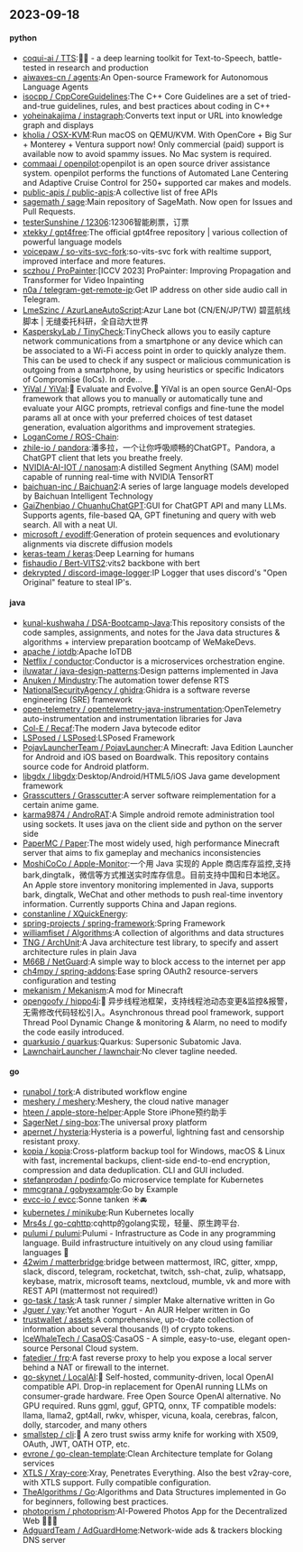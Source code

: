 ## 2023-09-18

#### python
* [coqui-ai / TTS](https://github.com/coqui-ai/TTS):🐸💬 - a deep learning toolkit for Text-to-Speech, battle-tested in research and production
* [aiwaves-cn / agents](https://github.com/aiwaves-cn/agents):An Open-source Framework for Autonomous Language Agents
* [isocpp / CppCoreGuidelines](https://github.com/isocpp/CppCoreGuidelines):The C++ Core Guidelines are a set of tried-and-true guidelines, rules, and best practices about coding in C++
* [yoheinakajima / instagraph](https://github.com/yoheinakajima/instagraph):Converts text input or URL into knowledge graph and displays
* [kholia / OSX-KVM](https://github.com/kholia/OSX-KVM):Run macOS on QEMU/KVM. With OpenCore + Big Sur + Monterey + Ventura support now! Only commercial (paid) support is available now to avoid spammy issues. No Mac system is required.
* [commaai / openpilot](https://github.com/commaai/openpilot):openpilot is an open source driver assistance system. openpilot performs the functions of Automated Lane Centering and Adaptive Cruise Control for 250+ supported car makes and models.
* [public-apis / public-apis](https://github.com/public-apis/public-apis):A collective list of free APIs
* [sagemath / sage](https://github.com/sagemath/sage):Main repository of SageMath. Now open for Issues and Pull Requests.
* [testerSunshine / 12306](https://github.com/testerSunshine/12306):12306智能刷票，订票
* [xtekky / gpt4free](https://github.com/xtekky/gpt4free):The official gpt4free repository | various collection of powerful language models
* [voicepaw / so-vits-svc-fork](https://github.com/voicepaw/so-vits-svc-fork):so-vits-svc fork with realtime support, improved interface and more features.
* [sczhou / ProPainter](https://github.com/sczhou/ProPainter):[ICCV 2023] ProPainter: Improving Propagation and Transformer for Video Inpainting
* [n0a / telegram-get-remote-ip](https://github.com/n0a/telegram-get-remote-ip):Get IP address on other side audio call in Telegram.
* [LmeSzinc / AzurLaneAutoScript](https://github.com/LmeSzinc/AzurLaneAutoScript):Azur Lane bot (CN/EN/JP/TW) 碧蓝航线脚本 | 无缝委托科研，全自动大世界
* [KasperskyLab / TinyCheck](https://github.com/KasperskyLab/TinyCheck):TinyCheck allows you to easily capture network communications from a smartphone or any device which can be associated to a Wi-Fi access point in order to quickly analyze them. This can be used to check if any suspect or malicious communication is outgoing from a smartphone, by using heuristics or specific Indicators of Compromise (IoCs). In orde…
* [YiVal / YiVal](https://github.com/YiVal/YiVal):🚀 Evaluate and Evolve.🚀 YiVal is an open source GenAI-Ops framework that allows you to manually or automatically tune and evaluate your AIGC prompts, retrieval configs and fine-tune the model params all at once with your preferred choices of test dataset generation, evaluation algorithms and improvement strategies.
* [LoganCome / ROS-Chain](https://github.com/LoganCome/ROS-Chain):
* [zhile-io / pandora](https://github.com/zhile-io/pandora):潘多拉，一个让你呼吸顺畅的ChatGPT。Pandora, a ChatGPT client that lets you breathe freely.
* [NVIDIA-AI-IOT / nanosam](https://github.com/NVIDIA-AI-IOT/nanosam):A distilled Segment Anything (SAM) model capable of running real-time with NVIDIA TensorRT
* [baichuan-inc / Baichuan2](https://github.com/baichuan-inc/Baichuan2):A series of large language models developed by Baichuan Intelligent Technology
* [GaiZhenbiao / ChuanhuChatGPT](https://github.com/GaiZhenbiao/ChuanhuChatGPT):GUI for ChatGPT API and many LLMs. Supports agents, file-based QA, GPT finetuning and query with web search. All with a neat UI.
* [microsoft / evodiff](https://github.com/microsoft/evodiff):Generation of protein sequences and evolutionary alignments via discrete diffusion models
* [keras-team / keras](https://github.com/keras-team/keras):Deep Learning for humans
* [fishaudio / Bert-VITS2](https://github.com/fishaudio/Bert-VITS2):vits2 backbone with bert
* [dekrypted / discord-image-logger](https://github.com/dekrypted/discord-image-logger):IP Logger that uses discord's "Open Original" feature to steal IP's.

#### java
* [kunal-kushwaha / DSA-Bootcamp-Java](https://github.com/kunal-kushwaha/DSA-Bootcamp-Java):This repository consists of the code samples, assignments, and notes for the Java data structures & algorithms + interview preparation bootcamp of WeMakeDevs.
* [apache / iotdb](https://github.com/apache/iotdb):Apache IoTDB
* [Netflix / conductor](https://github.com/Netflix/conductor):Conductor is a microservices orchestration engine.
* [iluwatar / java-design-patterns](https://github.com/iluwatar/java-design-patterns):Design patterns implemented in Java
* [Anuken / Mindustry](https://github.com/Anuken/Mindustry):The automation tower defense RTS
* [NationalSecurityAgency / ghidra](https://github.com/NationalSecurityAgency/ghidra):Ghidra is a software reverse engineering (SRE) framework
* [open-telemetry / opentelemetry-java-instrumentation](https://github.com/open-telemetry/opentelemetry-java-instrumentation):OpenTelemetry auto-instrumentation and instrumentation libraries for Java
* [Col-E / Recaf](https://github.com/Col-E/Recaf):The modern Java bytecode editor
* [LSPosed / LSPosed](https://github.com/LSPosed/LSPosed):LSPosed Framework
* [PojavLauncherTeam / PojavLauncher](https://github.com/PojavLauncherTeam/PojavLauncher):A Minecraft: Java Edition Launcher for Android and iOS based on Boardwalk. This repository contains source code for Android platform.
* [libgdx / libgdx](https://github.com/libgdx/libgdx):Desktop/Android/HTML5/iOS Java game development framework
* [Grasscutters / Grasscutter](https://github.com/Grasscutters/Grasscutter):A server software reimplementation for a certain anime game.
* [karma9874 / AndroRAT](https://github.com/karma9874/AndroRAT):A Simple android remote administration tool using sockets. It uses java on the client side and python on the server side
* [PaperMC / Paper](https://github.com/PaperMC/Paper):The most widely used, high performance Minecraft server that aims to fix gameplay and mechanics inconsistencies
* [MoshiCoCo / Apple-Monitor](https://github.com/MoshiCoCo/Apple-Monitor):一个用 Java 实现的 Apple 商店库存监控,支持bark,dingtalk，微信等方式推送实时库存信息。目前支持中国和日本地区。An Apple store inventory monitoring implemented in Java, supports bark, dingtalk, WeChat and other methods to push real-time inventory information. Currently supports China and Japan regions.
* [constanline / XQuickEnergy](https://github.com/constanline/XQuickEnergy):
* [spring-projects / spring-framework](https://github.com/spring-projects/spring-framework):Spring Framework
* [williamfiset / Algorithms](https://github.com/williamfiset/Algorithms):A collection of algorithms and data structures
* [TNG / ArchUnit](https://github.com/TNG/ArchUnit):A Java architecture test library, to specify and assert architecture rules in plain Java
* [M66B / NetGuard](https://github.com/M66B/NetGuard):A simple way to block access to the internet per app
* [ch4mpy / spring-addons](https://github.com/ch4mpy/spring-addons):Ease spring OAuth2 resource-servers configuration and testing
* [mekanism / Mekanism](https://github.com/mekanism/Mekanism):A mod for Minecraft
* [opengoofy / hippo4j](https://github.com/opengoofy/hippo4j):📌 异步线程池框架，支持线程池动态变更&监控&报警，无需修改代码轻松引入。Asynchronous thread pool framework, support Thread Pool Dynamic Change & monitoring & Alarm, no need to modify the code easily introduced.
* [quarkusio / quarkus](https://github.com/quarkusio/quarkus):Quarkus: Supersonic Subatomic Java.
* [LawnchairLauncher / lawnchair](https://github.com/LawnchairLauncher/lawnchair):No clever tagline needed.

#### go
* [runabol / tork](https://github.com/runabol/tork):A distributed workflow engine
* [meshery / meshery](https://github.com/meshery/meshery):Meshery, the cloud native manager
* [hteen / apple-store-helper](https://github.com/hteen/apple-store-helper):Apple Store iPhone预约助手
* [SagerNet / sing-box](https://github.com/SagerNet/sing-box):The universal proxy platform
* [apernet / hysteria](https://github.com/apernet/hysteria):Hysteria is a powerful, lightning fast and censorship resistant proxy.
* [kopia / kopia](https://github.com/kopia/kopia):Cross-platform backup tool for Windows, macOS & Linux with fast, incremental backups, client-side end-to-end encryption, compression and data deduplication. CLI and GUI included.
* [stefanprodan / podinfo](https://github.com/stefanprodan/podinfo):Go microservice template for Kubernetes
* [mmcgrana / gobyexample](https://github.com/mmcgrana/gobyexample):Go by Example
* [evcc-io / evcc](https://github.com/evcc-io/evcc):Sonne tanken ☀️🚘
* [kubernetes / minikube](https://github.com/kubernetes/minikube):Run Kubernetes locally
* [Mrs4s / go-cqhttp](https://github.com/Mrs4s/go-cqhttp):cqhttp的golang实现，轻量、原生跨平台.
* [pulumi / pulumi](https://github.com/pulumi/pulumi):Pulumi - Infrastructure as Code in any programming language. Build infrastructure intuitively on any cloud using familiar languages 🚀
* [42wim / matterbridge](https://github.com/42wim/matterbridge):bridge between mattermost, IRC, gitter, xmpp, slack, discord, telegram, rocketchat, twitch, ssh-chat, zulip, whatsapp, keybase, matrix, microsoft teams, nextcloud, mumble, vk and more with REST API (mattermost not required!)
* [go-task / task](https://github.com/go-task/task):A task runner / simpler Make alternative written in Go
* [Jguer / yay](https://github.com/Jguer/yay):Yet another Yogurt - An AUR Helper written in Go
* [trustwallet / assets](https://github.com/trustwallet/assets):A comprehensive, up-to-date collection of information about several thousands (!) of crypto tokens.
* [IceWhaleTech / CasaOS](https://github.com/IceWhaleTech/CasaOS):CasaOS - A simple, easy-to-use, elegant open-source Personal Cloud system.
* [fatedier / frp](https://github.com/fatedier/frp):A fast reverse proxy to help you expose a local server behind a NAT or firewall to the internet.
* [go-skynet / LocalAI](https://github.com/go-skynet/LocalAI):🤖 Self-hosted, community-driven, local OpenAI compatible API. Drop-in replacement for OpenAI running LLMs on consumer-grade hardware. Free Open Source OpenAI alternative. No GPU required. Runs ggml, gguf, GPTQ, onnx, TF compatible models: llama, llama2, gpt4all, rwkv, whisper, vicuna, koala, cerebras, falcon, dolly, starcoder, and many others
* [smallstep / cli](https://github.com/smallstep/cli):🧰 A zero trust swiss army knife for working with X509, OAuth, JWT, OATH OTP, etc.
* [evrone / go-clean-template](https://github.com/evrone/go-clean-template):Clean Architecture template for Golang services
* [XTLS / Xray-core](https://github.com/XTLS/Xray-core):Xray, Penetrates Everything. Also the best v2ray-core, with XTLS support. Fully compatible configuration.
* [TheAlgorithms / Go](https://github.com/TheAlgorithms/Go):Algorithms and Data Structures implemented in Go for beginners, following best practices.
* [photoprism / photoprism](https://github.com/photoprism/photoprism):AI-Powered Photos App for the Decentralized Web 🌈💎✨
* [AdguardTeam / AdGuardHome](https://github.com/AdguardTeam/AdGuardHome):Network-wide ads & trackers blocking DNS server

